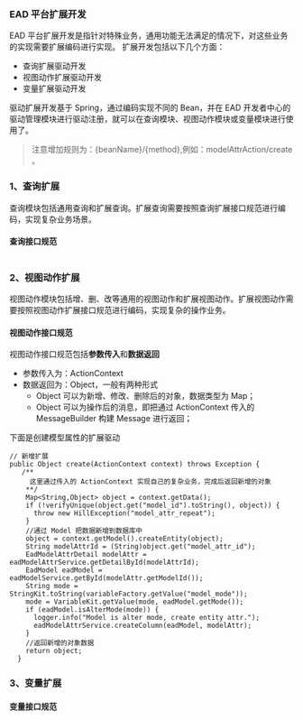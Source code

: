 ### EAD 平台扩展开发

EAD 平台扩展开发是指针对特殊业务，通用功能无法满足的情况下，对这些业务的实现需要扩展编码进行实现。
扩展开发包括以下几个方面：

- 查询扩展驱动开发
- 视图动作扩展驱动开发
- 变量扩展驱动开发

驱动扩展开发基于 Spring，通过编码实现不同的 Bean，并在 EAD 开发者中心的驱动管理模块进行驱动注册，就可以在查询模块、视图动作模块或变量模块进行使用了。

> 注意增加规则为：{beanName}/{method},例如：modelAttrAction/create 。

### 1、查询扩展

查询模块包括通用查询和扩展查询。扩展查询需要按照查询扩展接口规范进行编码，实现复杂业务场景。

#### 查询接口规范

```

```

### 2、视图动作扩展

视图动作模块包括增、删、改等通用的视图动作和扩展视图动作。扩展视图动作需要按照视图动作扩展接口规范进行编码，实现复杂的操作业务。

#### 视图动作接口规范

视图动作接口规范包括**参数传入**和**数据返回**
- 参数传入为：ActionContext
- 数据返回为：Object，一般有两种形式
  - Object 可以为新增、修改、删除后的对象，数据类型为 Map；
  - Object 可以为操作后的消息，即把通过 ActionContext 传入的 MessageBuilder 构建 Message 进行返回；

下面是创建模型属性的扩展驱动

```
// 新增扩展
public Object create(ActionContext context) throws Exception {
   /**
     这里通过传入的 ActionContext 实现自己的复杂业务，完成后返回新增的对象
    **/
    Map<String,Object> object = context.getData();
    if (!verifyUnique(object.get("model_id").toString(), object)) {
      throw new HillException("model_attr_repeat");
    }
    //通过 Model 把数据新增到数据库中
    object = context.getModel().createEntity(object);
    String modelAttrId = (String)object.get("model_attr_id");
    EadModelAttrDetail modelAttr = eadModelAttrService.getDetailById(modelAttrId);
    EadModel eadModel = eadModelService.getById(modelAttr.getModelId());
    String mode = StringKit.toString(variableFactory.getValue("model_mode"));
    mode = VariableKit.getValue(mode, eadModel.getMode());
    if (eadModel.isAlterMode(mode)) {
      logger.info("Model is alter mode, create entity attr.");
      eadModelAttrService.createColumn(eadModel, modelAttr);
    }
    //返回新增的对象数据
    return object;
  }

```

### 3、变量扩展

#### 变量接口规范

```

```